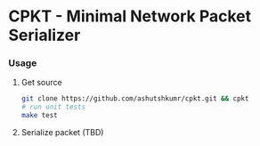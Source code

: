 # CPKT - Minimal Network Packet Serializer

### Usage

1. Get source

    ```sh
    git clone https://github.com/ashutshkumr/cpkt.git && cpkt
    # run unit tests
    make test
    ```

2. Serialize packet (TBD)

    ```sh
    ```
